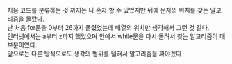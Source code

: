 처음 코드를 분류하는 것 까지는 나 혼자 할 수 있었지만 뒤에 문자의 위치를 찾는 알고리즘을 몰랐다. <br>
난 처음 for문을 0부터 26까지 돌렸었는데 배열의 위치만 생각해서 그런 것 같다.<br>
인터넷에서는 a부터 z까지 했었으며 안에서 while문을 다시 돌려서 찾는 알고리즘이 대부분이였다.<br>
앞으로는 다른 방식으로도 생각의 범위를 넓혀서 알고리즘을 짜야겠다